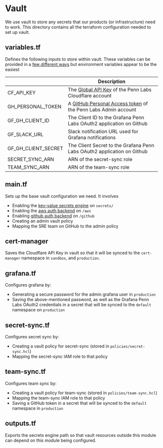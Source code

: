 # Vault

We use vault to store any secrets that our products (or infrastructure) need to work. This directory contains all the terraform configuration needed to set up vault.

## variables.tf

Defines the following inputs to store within vault. These variables can be provided in a [few different ways](https://www.terraform.io/docs/configuration/variables.html#assigning-values-to-root-module-variables) but environment variables appear to be the easiest

|                     | Description                                                                                                                                                                       |
| ------------------- | --------------------------------------------------------------------------------------------------------------------------------------------------------------------------------- |
| CF_API_KEY          | The [Global API Key](https://cert-manager.io/docs/configuration/acme/dns01/cloudflare/#api-keys) of the Penn Labs Cloudflare account                                              |
| GH_PERSONAL_TOKEN   | A [GitHub Personal Access token](https://help.github.com/en/github/authenticating-to-github/creating-a-personal-access-token-for-the-command-line) of the Penn Labs Admin account |
| GF_GH_CLIENT_ID     | The Client ID to the Grafana Penn Labs OAuth2 application on Github                                                                                                               |
| GF_SLACK_URL        | Slack notification URL used for Grafana notifications                                                                                                                             |
| GF_GH_CLIENT_SECRET | The Client Secret to the Grafana Penn Labs OAuth2 application on Github                                                                                                           |
| SECRET_SYNC_ARN     | ARN of the secret-sync role                                                                                                                                                       |
| TEAM_SYNC_ARN       | ARN of the team-sync role                                                                                                                                                         |

## main.tf
Sets up the base vault configuration we need. It involves

* Enabling the [key-value secrets engine](https://www.vaultproject.io/docs/secrets/kv/kv-v2) on `secrets/`
* Enabling the [aws auth backend](https://www.vaultproject.io/docs/auth/aws) on `/aws`
* Enabling [github auth backend](https://www.vaultproject.io/docs/auth/github) on `/github`
* Creating an admin vault policy
* Mapping the SRE team on GitHub to the admin policy

## cert-manager

Saves the Cloudflare API Key in vault so that it will be synced to the `cert-manager` namespace in `sandbox`, and `production`.

## grafana.tf

Configures grafana by:

* Generating a secure password for the admin grafana user in `production`
* Saving the above-mentioned password, as well as the Grafana Penn Labs OAuth2 credentials in a secret that will be synced to the `default` namespace on `production`

## secret-sync.tf

Configures secret sync by:

* Creating a vault policy for secret-sync (stored in `policies/secret-sync.hcl`)
* Mapping the secret-sync IAM role to that policy

## team-sync.tf

Configures team sync by:

* Creating a vault policy for team-sync (stored in `policies/team-sync.hcl`)
* Mapping the team-sync IAM role to that policy
* Saving a GitHub token in a secret that will be synced to the `default` namespace in `production`

## outputs.tf

Exports the secrets engine path so that vault resources outside this module can depend on this module being configured.
